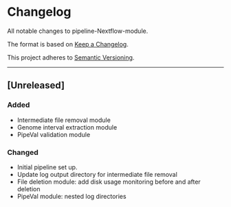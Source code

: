 # Changelog
All notable changes to pipeline-Nextflow-module.

The format is based on [Keep a Changelog](https://keepachangelog.com/en/1.0.0/).

This project adheres to [Semantic Versioning](https://semver.org/spec/v2.0.0.html).

---

## [Unreleased]
### Added
- Intermediate file removal module
- Genome interval extraction module
- PipeVal validation module

### Changed
- Initial pipeline set up.
- Update log output directory for intermediate file removal
- File deletion module: add disk usage monitoring before and after deletion
- PipeVal module: nested log directories
